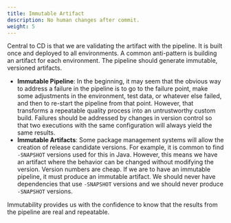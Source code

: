 ```yaml
---
title: Immutable Artifact
description: No human changes after commit.
weight: 5
---
```


Central to CD is that we are validating the artifact with the pipeline. It is built once and deployed to all environments. A common anti-pattern is building an artifact for each environment. The pipeline should generate immutable, versioned artifacts. 

- **Immutable Pipeline**: In the beginning, it may seem that the obvious way to address a failure in the pipeline is to go to the failure point, make some adjustments in the environment, test data, or whatever else failed, and then to re-start the pipeline from that point. However, that transforms a repeatable quality process into an untrustworthy custom build. Failures should be addressed by changes in version control so that two executions with the same configuration will always yield the same results.
- **Immutable Artifacts**: Some package management systems will allow the creation of release candidate versions. For example, it is common to find `-SNAPSHOT` versions used for this in Java. However, this means we have an artifact where the behavior can be changed without modifying the version. Version numbers are cheap. If we are to have an immutable pipeline, it must produce an immutable artifact. We should never have dependencies that use `-SNAPSHOT` versions and we should never produce `-SNAPSHOT` versions.

Immutability provides us with the confidence to know that the results from the pipeline are real and repeatable.

